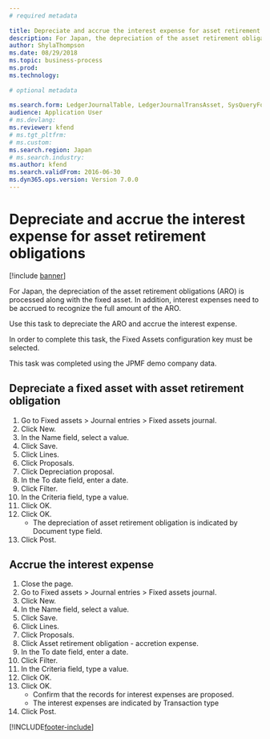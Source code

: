 ```yaml
--- 
# required metadata 
 
title: Depreciate and accrue the interest expense for asset retirement obligations
description: For Japan, the depreciation of the asset retirement obligations (ARO) is processed along with the fixed asset. 
author: ShylaThompson
ms.date: 08/29/2018
ms.topic: business-process 
ms.prod:  
ms.technology:  
 
# optional metadata 
 
ms.search.form: LedgerJournalTable, LedgerJournalTransAsset, SysQueryForm   
audience: Application User 
# ms.devlang:  
ms.reviewer: kfend
# ms.tgt_pltfrm:  
# ms.custom:  
ms.search.region: Japan
# ms.search.industry: 
ms.author: kfend
ms.search.validFrom: 2016-06-30 
ms.dyn365.ops.version: Version 7.0.0 
---
```

# Depreciate and accrue the interest expense for asset retirement obligations

[!include [banner](../../includes/banner.md)]

For Japan, the depreciation of the asset retirement obligations (ARO) is processed along with the fixed asset. In addition, interest expenses need to be accrued to recognize the full amount of the ARO.



Use this task to depreciate the ARO and accrue the interest expense. 



In order to complete this task, the Fixed Assets configuration key must be selected.



This task was completed using the JPMF demo company data.


## Depreciate a fixed asset with asset retirement obligation
1. Go to Fixed assets > Journal entries > Fixed assets journal.
2. Click New.
3. In the Name field, select a value.
4. Click Save.
5. Click Lines.
6. Click Proposals.
7. Click Depreciation proposal.
8. In the To date field, enter a date.
9. Click Filter.
10. In the Criteria field, type a value.
11. Click OK.
12. Click OK.
    * The depreciation of asset retirement obligation is indicated by Document type field.  
13. Click Post.

## Accrue the interest expense
1. Close the page.
2. Go to Fixed assets > Journal entries > Fixed assets journal.
3. Click New.
4. In the Name field, select a value.
5. Click Save.
6. Click Lines.
7. Click Proposals.
8. Click Asset retirement obligation - accretion expense.
9. In the To date field, enter a date.
10. Click Filter.
11. In the Criteria field, type a value.
12. Click OK.
13. Click OK.
    * Confirm that the records for interest expenses are proposed.  
    * The interest expenses are indicated by Transaction type  
14. Click Post.



[!INCLUDE[footer-include](../../../includes/footer-banner.md)]